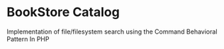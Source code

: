 # BookStore Catalog
Implementation of file/filesystem search using the Command Behavioral Pattern In PHP